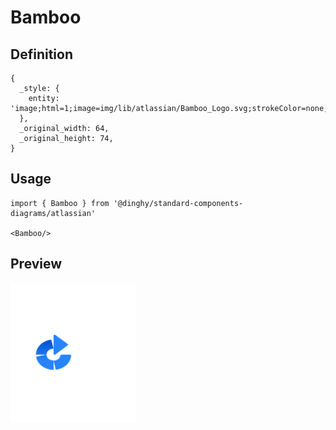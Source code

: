 # Bamboo

## Definition

```
{
  _style: { 
    entity: 'image;html=1;image=img/lib/atlassian/Bamboo_Logo.svg;strokeColor=none;',
  },
  _original_width: 64,
  _original_height: 74,
}
```

## Usage

```
import { Bamboo } from '@dinghy/standard-components-diagrams/atlassian'

<Bamboo/>
```

## Preview

<img src="./bamboo.png" width="200"/>
